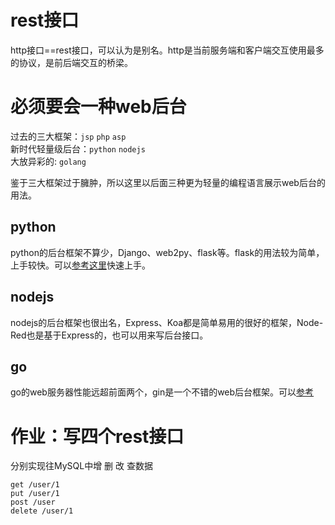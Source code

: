 # rest接口
http接口==rest接口，可以认为是别名。http是当前服务端和客户端交互使用最多的协议，是前后端交互的桥梁。
# 必须要会一种web后台
过去的三大框架：`jsp` `php` `asp`  
新时代轻量级后台：`python` `nodejs`  
大放异彩的: `golang`

鉴于三大框架过于臃肿，所以这里以后面三种更为轻量的编程语言展示web后台的用法。
## python
python的后台框架不算少，Django、web2py、flask等。flask的用法较为简单，上手较快。可以[参考这里](http://microfrank.top/flask/)快速上手。
## nodejs
nodejs的后台框架也很出名，Express、Koa都是简单易用的很好的框架，Node-Red也是基于Express的，也可以用来写后台接口。
## go
go的web服务器性能远超前面两个，gin是一个不错的web后台框架。可以[参考](http://microfrank.top/go/)
# 作业：写四个rest接口
分别实现往MySQL中增 删 改 查数据
```
get /user/1
put /user/1 
post /user
delete /user/1
```